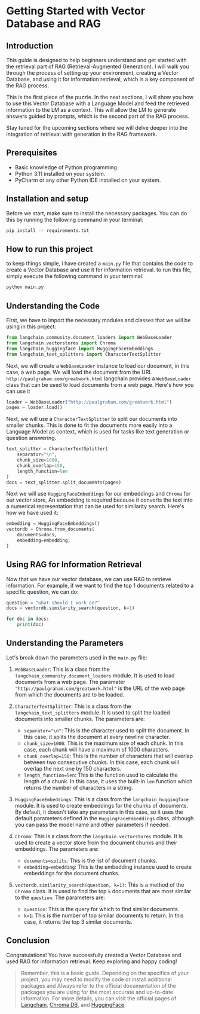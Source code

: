 # Getting Started with Vector Database and RAG

## Introduction

This guide is designed to help beginners understand and get started with the retrieval part of RAG (Retrieval-Augmented Generation). I will walk you through the process of setting up your environment, creating a Vector Database, and using it for information retrieval, which is a key component of the RAG process. 

This is the first piece of the puzzle. In the next sections, I will show you how to use this Vector Database with a Language Model and feed the retrieved information to the LM as a context. This will allow the LM to generate answers guided by prompts, which is the second part of the RAG process.

Stay tuned for the upcoming sections where we will delve deeper into the integration of retrieval with generation in the RAG framework.


## Prerequisites

- Basic knowledge of Python programming.
- Python 3.11 installed on your system.
- PyCharm or any other Python IDE installed on your system.

## Installation and setup

Before we start, make sure to install the necessary packages. You can do this by running the following command in your terminal:

```bash
pip install -r requirements.txt
```

## How to run this project
to keep things simple, i have created a `main.py` file that contains the code to create a Vector Database and use it for information retrieval. to run this file, simply execute the following command in your terminal:

```bash
python main.py
````

## Understanding the Code

First, we have to import the necessary modules and classes that we will be using in this project:
```python
from langchain_community.document_loaders import WebBaseLoader
from langchain.vectorstores import Chroma
from langchain_huggingface import HuggingFaceEmbeddings
from langchain_text_splitters import CharacterTextSplitter
```

Next, we will create a `WebBaseLoader` instance to load our document, in this case, a web page. We will load the document from the URL `http://paulgraham.com/greatwork.html` langchain provides a `WebBaseLoader` class that can be used to load documents from a web page. Here's how you can use it

```python
loader = WebBaseLoader("http://paulgraham.com/greatwork.html")
pages = loader.load()
```

Next, we will use a `CharacterTextSplitter` to split our documents into smaller chunks. This is done to fit the documents more easily into a Language Model as context, which is used for tasks like text generation or question answering.
```python
text_splitter = CharacterTextSplitter(
    separator="\n",
    chunk_size=1000,
    chunk_overlap=150,
    length_function=len
)
docs = text_splitter.split_documents(pages)
```


Next we will use `HuggingFaceEmbeddings` for our embeddings and `Chroma` for our vector store, An embedding is required because it converts the text into a numerical representation that can be used for similarity search. Here's how we have used it:

```python
embedding = HuggingFaceEmbeddings()
vectordb = Chroma.from_documents(
    documents=docs,
    embedding=embedding,
)
```



## Using RAG for Information Retrieval

Now that we have our vector database, we can use RAG to retrieve information. For example, if we want to find the top 1 documents related to a specific question, we can do:

```python
question = "what should I work on?"
docs = vectordb.similarity_search(question, k=1)

for doc in docs:
    print(doc)
```

## Understanding the Parameters

Let's break down the parameters used in the `main.py` file:

1. `WebBaseLoader`: This is a class from the `langchain_community.document_loaders` module. It is used to load documents from a web page. The parameter `"http://paulgraham.com/greatwork.html"` is the URL of the web page from which the documents are to be loaded.

2. `CharacterTextSplitter`: This is a class from the `langchain_text_splitters` module. It is used to split the loaded documents into smaller chunks. The parameters are:
   - `separator="\n"`: This is the character used to split the document. In this case, it splits the document at every newline character.
   - `chunk_size=1000`: This is the maximum size of each chunk. In this case, each chunk will have a maximum of 1000 characters.
   - `chunk_overlap=150`: This is the number of characters that will overlap between two consecutive chunks. In this case, each chunk will overlap the next one by 150 characters.
   - `length_function=len`: This is the function used to calculate the length of a chunk. In this case, it uses the built-in `len` function which returns the number of characters in a string.

3. `HuggingFaceEmbeddings`: This is a class from the `langchain_huggingface` module. It is used to create embeddings for the chunks of documents. By default, it doesn't take any parameters in this case, so it uses the default parameters defined in the `HuggingFaceEmbeddings` class, although you can pass the model name and other parameters if needed.

4. `Chroma`: This is a class from the `langchain.vectorstores` module. It is used to create a vector store from the document chunks and their embeddings. The parameters are:
   - `documents=splits`: This is the list of document chunks.
   - `embedding=embedding`: This is the embedding instance used to create embeddings for the document chunks.

5. `vectordb.similarity_search(question, k=1)`: This is a method of the `Chroma` class. It is used to find the top `k` documents that are most similar to the `question`. The parameters are:
   - `question`: This is the query for which to find similar documents.
   - `k=1`: This is the number of top similar documents to return. In this case, it returns the top 3 similar documents.

## Conclusion

Congratulations! You have successfully created a Vector Database and used RAG for information retrieval. Keep exploring and happy coding!

> Remember, this is a basic guide. Depending on the specifics of your project, you may need to modify the code or install additional packages and Always refer to the official documentation of the packages you are using for the most accurate and up-to-date information. For more details, you can visit the official pages of [Langchain](https://www.langchain.com), [Chroma DB](https://docs.trychroma.com), and [HuggingFace](https://huggingface.co).